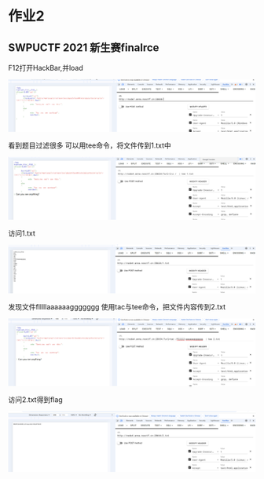 # 作业2

## SWPUCTF 2021 新生赛finalrce

F12打开HackBar,并load

![](./assets/xibianshengqidetaiyang2/2.1.png)

看到题目过滤很多 可以用tee命令，将文件传到1.txt中

![](./assets/xibianshengqidetaiyang2/2.2.png)

访问1.txt

![](./assets/xibianshengqidetaiyang2/2.3.png)

发现文件flllllaaaaaaggggggg 使用tac与tee命令，把文件内容传到2.txt

![](./assets/xibianshengqidetaiyang2/2.4.png)

访问2.txt得到flag

![](./assets/xibianshengqidetaiyang2/2.5.png)
